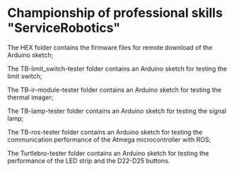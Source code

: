 # Сhampionship of professional skills "ServiceRobotics"
The HEX folder contains the firmware files for remote download of the Arduino sketch;

The TB-limit_switch-tester folder contains an Arduino sketch for testing the limit switch;

The TB-ir-module-tester folder contains an Arduino sketch for testing the thermal imager;

The TB-lamp-tester folder contains an Arduino sketch for testing the signal lamp;

The TB-ros-tester folder contains an Arduino sketch for testing the communication performance of the Atmega microcontroller with ROS;

The Turtlebro-tester folder contains an Arduino sketch for testing the performance of the LED strip and the D22-D25 buttons.

